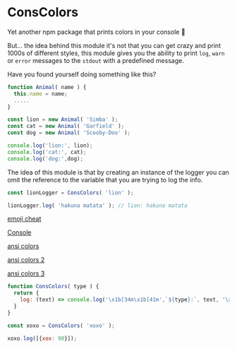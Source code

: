 # ConsColors

Yet another npm package that prints colors in your console :tada:

But... the idea behind this module it's not that you can get crazy and print 1000s of different styles, this module gives you the ability to print `log`, `warn` or `error` messages to the `stdout` with a predefined message.

Have you found yourself doing something like this?

```javascript
function Animal( name ) {
  this.name = name;
  .....
}

const lion = new Animal( 'Simba' );
const cat = new Animal( 'Garfield' );
const dog = new Animal( 'Scooby-Doo' );

console.log('lion:', lion);
console.log('cat:', cat);
console.log('dog:',dog);
```
 
 The idea of this module is that by creating an instance of the logger you can omit the reference to the variable that you are trying to log the info.

```javascript
const lionLogger = ConsColors( 'lion' );

lionLogger.log( 'hakuna matata' ); // lion: hakuna matata
```
[emoji cheat](https://www.webpagefx.com/tools/emoji-cheat-sheet/)

[Console](https://nodejs.org/api/console.html)

[ansi colors](https://ourcodeworld.com/articles/read/298/how-to-show-colorful-messages-in-the-console-in-node-js)

[ansi colors 2](https://coderwall.com/p/yphywg/printing-colorful-text-in-terminal-when-run-node-js-script)

[ansi colors 3](http://www.lihaoyi.com/post/BuildyourownCommandLinewithANSIescapecodes.html)

```javascript
function ConsColors( type ) {
  return {
    log: (text) => console.log('\x1b[34m\x1b[41m',`${type}:`, text, '\x1b[0m')
  }
}

const xoxo = ConsColors( 'xoxo' );

xoxo.log([{xox: 90}]);
```